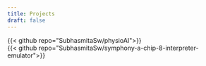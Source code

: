 ```yaml
---
title: Projects
draft: false
---
```


{{< github repo="SubhasmitaSw/physioAI">}}
<br>
{{< github repo="SubhasmitaSw/symphony-a-chip-8-interpreter-emulator">}}
